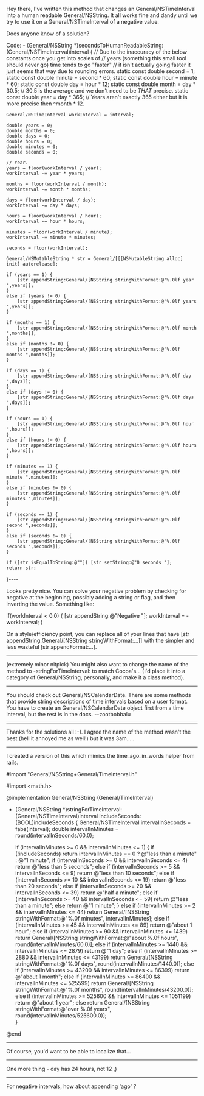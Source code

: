 Hey there, I've written this method that changes an General/NSTimeInterval into a human readable General/NSString. It all works fine and dandy until we try to use it on a General/NSTimeInterval of a negative value.

Does anyone know of a solution?

Code:
    - (General/NSString *)secondsToHumanReadableString:(General/NSTimeInterval)interval
{
	// Due to the inaccuracy of the below constants once you get into scales of 
	// years (something this small tool should never go) time tends to go "faster" 
	// it isn't actually going faster it just seems that way due to rounding errors.
	static const double second = 1;
	static const double minute = second * 60;
	static const double hour = minute * 60;
	static const double day = hour * 12;
	static const double month = day * 30.5; // 30.5 is the average and we don't need to be *THAT* precise.
	static const double year = day * 365; // Years aren't exactly 365 either but it is more precise then ^month * 12.
	
	General/NSTimeInterval workInterval = interval;
	
	double years = 0;
	double months = 0;
	double days = 0;
	double hours = 0;
	double minutes = 0;
	double seconds = 0;
	
	// Year.
	years = floor(workInterval / year);
	workInterval -= year * years;
	
	months = floor(workInterval / month);
	workInterval -= month * months;
	
	days = floor(workInterval / day);
	workInterval -= day * days;
	
	hours = floor(workInterval / hour);
	workInterval -= hour * hours;
	
	minutes = floor(workInterval / minute);
	workInterval -= minute * minutes;
	
	seconds = floor(workInterval);
	
	General/NSMutableString * str = General/[[[NSMutableString alloc] init] autorelease];
	
	if (years == 1) {
		[str appendString:General/[NSString stringWithFormat:@"%.0lf year ",years]];
	}
	else if (years != 0) {
		[str appendString:General/[NSString stringWithFormat:@"%.0lf years ",years]];
	}
	
	if (months == 1) {
		[str appendString:General/[NSString stringWithFormat:@"%.0lf month ",months]];
	}
	else if (months != 0) {
		[str appendString:General/[NSString stringWithFormat:@"%.0lf months ",months]];
	}
	
	if (days == 1) {
		[str appendString:General/[NSString stringWithFormat:@"%.0lf day ",days]];
	}
	else if (days != 0) {
		[str appendString:General/[NSString stringWithFormat:@"%.0lf days ",days]];
	}
	
	if (hours == 1) {
		[str appendString:General/[NSString stringWithFormat:@"%.0lf hour ",hours]];
	}
	else if (hours != 0) {
		[str appendString:General/[NSString stringWithFormat:@"%.0lf hours ",hours]];
	}
	
	if (minutes == 1) {
		[str appendString:General/[NSString stringWithFormat:@"%.0lf minute ",minutes]];
	}
	else if (minutes != 0) {
		[str appendString:General/[NSString stringWithFormat:@"%.0lf minutes ",minutes]];
	}
	
	if (seconds == 1) {
		[str appendString:General/[NSString stringWithFormat:@"%.0lf second ",seconds]];
	}
	else if (seconds != 0) {
		[str appendString:General/[NSString stringWithFormat:@"%.0lf seconds ",seconds]];
	}
	
	if ([str isEqualToString:@""]) [str setString:@"0 seconds "];
	return str;
}----

Looks pretty nice. You can solve your negative problem by checking for negative at the beginning, possibly adding a string or flag, and then inverting the value. Something like:

    
if(workInterval < 0.0)
{
   [str appendString:@"Negative "];
   workInterval = -workInterval;
}


On a style/efficiency point, you can replace all of your lines that have     [str appendString:General/[NSString stringWithFormat:...]] with the simpler and less wasteful     [str appendFormat:...].

----

(extremely minor nitpick) You might also want to change the name of the method to -stringForTimeInterval: to match Cocoa's... (I'd place it into a category of General/NSString, personally, and make it a class method).

----

You should check out General/NSCalendarDate. There are some methods that provide string descriptions of time intervals based on a user format. You have to create an General/NSCalendarDate object first from a time interval, but the rest is in the docs. --zootbobbalu

---- 

Thanks for the solutions all :-). I agree the name of the method wasn't the best (hell it annoyed me as well!) but it was 3am.....

----

I created a version of this which mimics the time_ago_in_words helper from rails.

    
#import "General/NSString+General/TimeInterval.h"

#import <math.h>

@implementation General/NSString (General/TimeInterval)

+ (General/NSString *)stringForTimeInterval:(General/NSTimeInterval)interval includeSeconds:(BOOL)includeSeconds
{
  General/NSTimeInterval intervalInSeconds = fabs(interval);
  double intervalInMinutes = round(intervalInSeconds/60.0);
  
  if (intervalInMinutes >= 0 && intervalInMinutes <= 1)
  {
    if (!includeSeconds) return intervalInMinutes == 0 ? @"less than a minute" : @"1 minute";
    if (intervalInSeconds >= 0 && intervalInSeconds <= 4) return @"less than 5 seconds";
    else if (intervalInSeconds >= 5 && intervalInSeconds <= 9) return @"less than 10 seconds";
    else if (intervalInSeconds >= 10 && intervalInSeconds <= 19) return @"less than 20 seconds";
    else if (intervalInSeconds >= 20 && intervalInSeconds <= 39) return @"half a minute";
    else if (intervalInSeconds >= 40 && intervalInSeconds <= 59) return @"less than a minute";
    else return @"1 minute";
  }
  else if (intervalInMinutes >= 2 && intervalInMinutes <= 44) return General/[NSString stringWithFormat:@"%.0f minutes", intervalInMinutes];
  else if (intervalInMinutes >= 45 && intervalInMinutes <= 89) return @"about 1 hour";
  else if (intervalInMinutes >= 90 && intervalInMinutes <= 1439) return General/[NSString stringWithFormat:@"about %.0f hours", round(intervalInMinutes/60.0)];
  else if (intervalInMinutes >= 1440 && intervalInMinutes <= 2879) return @"1 day";
  else if (intervalInMinutes >= 2880 && intervalInMinutes <= 43199) return General/[NSString stringWithFormat:@"%.0f days", round(intervalInMinutes/1440.0)];
  else if (intervalInMinutes >= 43200 && intervalInMinutes <= 86399) return @"about 1 month";
  else if (intervalInMinutes >= 86400 && intervalInMinutes <= 525599) return General/[NSString stringWithFormat:@"%.0f months", round(intervalInMinutes/43200.0)];
  else if (intervalInMinutes >= 525600 && intervalInMinutes <= 1051199) return @"about 1 year";
  else
    return General/[NSString stringWithFormat:@"over %.0f years", round(intervalInMinutes/525600.0)];    
}

@end


----

Of course, you'd want to be able to localize that...

----

One more thing - day has 24 hours, not 12 ,)

----
For negative intervals, how about appending 'ago' ?